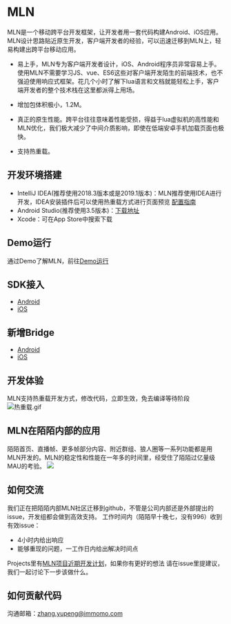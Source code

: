 # MLN
MLN是一个移动跨平台开发框架，让开发者用一套代码构建Android、iOS应用。MLN设计思路贴近原生开发，客户端开发者的经验，可以迅速迁移到MLN上，轻易构建出跨平台移动应用。

* 易上手，MLN专为客户端开发者设计，iOS、Android程序员非常容易上手。使用MLN不需要学习JS、vue、ES6这些对客户端开发陌生的前端技术，也不强迫使用响应式框架。花几个小时了解下lua语言和文档就能轻松上手，客户端开发者的整个技术栈在这里都派得上用场。

* 增加包体积极小，1.2M。

* 真正的原生性能。跨平台往往意味着性能受损，得益于lua虚拟机的高性能和MLN优化，我们极大减少了中间介质影响，即使在低端安卓手机加载页面也极快。

* 支持热重载。  

## 开发环境搭建
  * IntelliJ IDEA(推荐使用2018.3版本或是2019.1版本)：MLN推荐使用IDEA进行开发，IDEA安装插件后可以使用热重载方式进行页面预览
  [配置指南](https://github.com/momotech/MLN/wiki/MLN开发环境搭建)  
  * Android Studio(推荐使用3.5版本)：[下载地址](https://developer.android.com/studio/?gclid=EAIaIQobChMIoceaiI-q5gIVwWkqCh3nmAMREAAYASAAEgLoYfD_BwE)    
  * Xcode：可在App Store中搜索下载  

## Demo运行
通过Demo了解MLN，前往[Demo运行](https://github.com/momotech/MLN/wiki/Demo运行)

## SDK接入
* [Android](https://github.com/momotech/MLN/wiki/sdk接入#Android接入)
* [iOS](https://github.com/momotech/MLN/wiki/sdk接入#iOS接入)

## 新增Bridge 
* [Android](https://github.com/momotech/MLN/wiki/新增Bridge#Android原生Bridge编写)
* [iOS](https://github.com/momotech/MLN/wiki/新增Bridge#iOS原生Bridge编写)

## 开发体验
MLN支持热重载开发方式，修改代码，立即生效，免去编译等待阶段
![热重载.gif](https://s.momocdn.com/w/u/others/custom/LuaNative/readme3.gif)

## MLN在陌陌内部的应用
陌陌首页、直播帧、更多帧部分内容、附近群组、狼人圈等一系列功能都是用MLN开发的。MLN的稳定性和性能在一年多的时间里，经受住了陌陌过亿量级MAU的考验。
![](https://s.momocdn.com/w/u/others/2019/12/23/1577094072533-4DE4DF40-309C-E59F-80AB-9536001FE41D20191223_R.jpg)
## 如何交流

我们正在把陌陌内部MLN社区迁移到github，不管是公司内部还是外部提出的issue，开发组都会做到高效支持。
工作时间内（陌陌早十晚七，没有996）收到有效issue：
+ 4小时内给出响应
+ 能够重现的问题，一工作日内给出解决时间点

Projects里有[MLN项目近期开发计划](https://github.com/momotech/MLN/projects/1)，如果你有更好的想法
请在issue里提建议，我们一起讨论下一步该做什么。

## 如何贡献代码

沟通邮箱：zhang.yupeng@immomo.com

